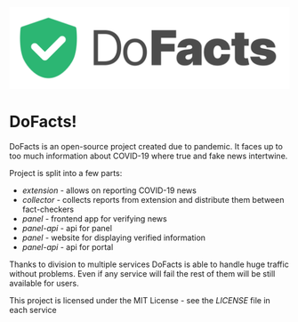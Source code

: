 ![logo](https://raw.githubusercontent.com/dook/dofacts/db74541b6a7e2274f9f521772ecc4985feac82bb/assets/logo.svg)

# DoFacts!

DoFacts is an open-source project created due to pandemic. It faces up to too much information about COVID-19 where true and fake news intertwine.

Project is split into a few parts:

- *extension* - allows on reporting COVID-19 news
- *collector* - collects reports from extension and distribute them between fact-checkers
- *panel* - frontend app for verifying news
- *panel-api* - api for panel
- *panel* - website for displaying verified information
- *panel-api* - api for portal

Thanks to division to multiple services DoFacts is able to handle huge traffic without problems. Even if any service will fail the rest of them will be still available for users.

This project is licensed under the MIT License - see the _LICENSE_ file in each service
